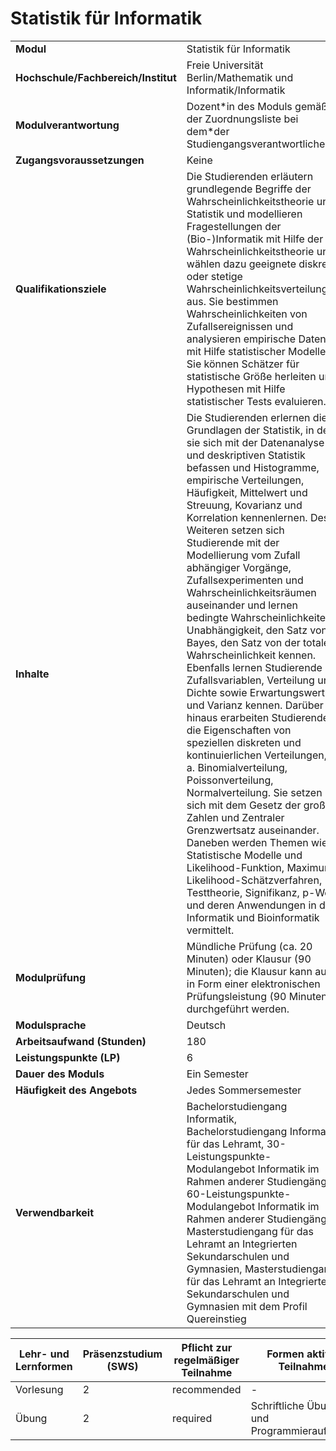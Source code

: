 # Statistik für Informatik

| | |
|-|-|
|**Modul**                           | Statistik für Informatik |
|**Hochschule/Fachbereich/Institut** | Freie Universität Berlin/Mathematik und Informatik/Informatik |
|**Modulverantwortung**              | Dozent\*in des Moduls gemäß der Zuordnungsliste bei dem\*der Studiengangsverantwortlichen |
|**Zugangsvoraussetzungen**          | Keine |
|**Qualifikationsziele**             | Die Studierenden erläutern grundlegende Begriffe der Wahrscheinlichkeitstheorie und Statistik und modellieren Fragestellungen der (Bio-)Informatik mit Hilfe der Wahrscheinlichkeitstheorie und wählen dazu geeignete diskrete oder stetige Wahrscheinlichkeitsverteilungen aus. Sie bestimmen Wahrscheinlichkeiten von Zufallsereignissen und analysieren empirische Daten mit Hilfe statistischer Modelle. Sie können Schätzer für statistische Größe herleiten und Hypothesen mit Hilfe statistischer Tests evaluieren. |
|**Inhalte**                         | Die Studierenden erlernen die Grundlagen der Statistik, in dem sie sich mit der Datenanalyse und deskriptiven Statistik befassen und Histogramme, empirische Verteilungen, Häufigkeit, Mittelwert und Streuung, Kovarianz und Korrelation kennenlernen. Des Weiteren setzen sich Studierende mit der Modellierung vom Zufall abhängiger Vorgänge, Zufallsexperimenten und Wahrscheinlichkeitsräumen auseinander und lernen bedingte Wahrscheinlichkeiten, Unabhängigkeit, den Satz von Bayes, den Satz von der totalen Wahrscheinlichkeit kennen. Ebenfalls lernen Studierende Zufallsvariablen, Verteilung und Dichte sowie Erwartungswert und Varianz kennen. Darüber hinaus erarbeiten Studierende die Eigenschaften von speziellen diskreten und kontinuierlichen Verteilungen, u. a. Binomialverteilung, Poissonverteilung, Normalverteilung. Sie setzen sich mit dem Gesetz der großen Zahlen und Zentraler Grenzwertsatz auseinander. Daneben werden Themen wie Statistische Modelle und Likelihood-Funktion, Maximum-Likelihood-Schätzverfahren, Testtheorie, Signifikanz, p-Wert und deren Anwendungen in der Informatik und Bioinformatik vermittelt. |
|**Modulprüfung**                    | Mündliche Prüfung (ca. 20 Minuten) oder Klausur (90 Minuten); die Klausur kann auch in Form einer elektronischen Prüfungsleistung (90 Minuten) durchgeführt werden. |
|**Modulsprache**                    | Deutsch |
|**Arbeitsaufwand (Stunden)**        | 180|
|**Leistungspunkte (LP)**            | 6 |
|**Dauer des Moduls**                | Ein Semester |
|**Häufigkeit des Angebots**         | Jedes Sommersemester |
|**Verwendbarkeit**                  | Bachelorstudiengang Informatik, Bachelorstudiengang Informatik für das Lehramt, 30-Leistungspunkte-Modulangebot Informatik im Rahmen anderer Studiengänge, 60-Leistungspunkte-Modulangebot Informatik im Rahmen anderer Studiengänge, Masterstudiengang für das Lehramt an Integrierten Sekundarschulen und Gymnasien, Masterstudiengang für das Lehramt an Integrierten Sekundarschulen und Gymnasien mit dem Profil Quereinstieg |

| Lehr- und Lernformen | Präsenzstudium <br> (SWS) | Pflicht zur regelmäßiger Teilnahme | Formen aktiver Teilnahme |
| ---------------------|---------------------------|------------------------------------|------------------------- |
| Vorlesung | 2 | recommended | - |
| Übung | 2 | required | Schriftliche Übungs- und Programmieraufgaben |
